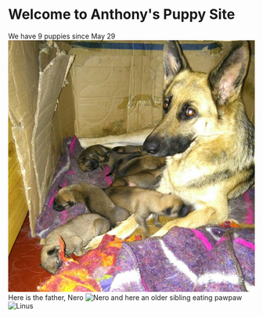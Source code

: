# Welcome to Anthony's Puppy Site
We have 9 puppies since May 29
![Bella with nine](./BellaWithNinePuppies.JPG)
Here is the father, Nero
![Nero]()
and here an older sibling eating pawpaw
![Linus]()
